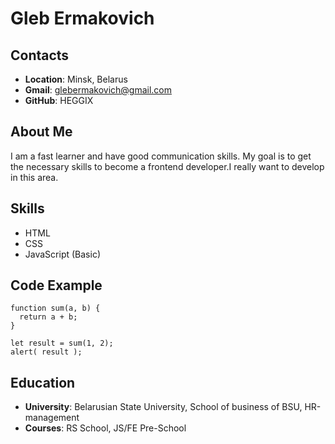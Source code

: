 # Gleb Ermakovich
## Contacts
* **Location**: Minsk, Belarus
* **Gmail**: glebermakovich@gmail.com
* **GitHub**: HEGGIX
## About Me
I am a fast learner and have good communication skills. My goal is to get the necessary skills to become a frontend developer.I really want to develop in this area.
## Skills
* HTML
* CSS
* JavaScript (Basic)
## Code Example
```
function sum(a, b) {
  return a + b;
}

let result = sum(1, 2);
alert( result );
```
## Education
* **University**: Belarusian State University, School of business of BSU, HR-management
* **Courses**: RS School, JS/FE Pre-School
